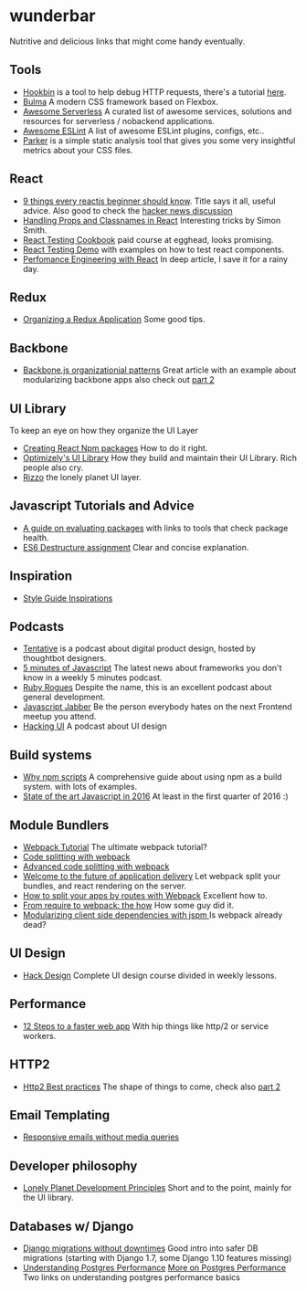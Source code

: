 # wunderbar
Nutritive and delicious links that might come handy eventually.  

## Tools  
* [Hookbin](https://hookbin.com/) is a tool to help debug HTTP requests, there's a tutorial [here](https://css-tricks.com/hookbin-capture-inspect-http-requests/).
* [Bulma](http://bulma.io/) A modern CSS framework based on Flexbox.  
* [Awesome Serverless](https://github.com/anaibol/awesome-serverless) A curated list of awesome services, solutions and resources for serverless / nobackend applications.  
* [Awesome ESLint](https://github.com/dustinspecker/awesome-eslint) A list of awesome ESLint plugins, configs, etc..  
* [Parker](http://csswizardry.com/2016/06/improving-your-css-with-parker/) is a simple static analysis tool that gives you some very insightful metrics about your CSS files.  

## React
* [9 things every reactjs beginner should know](https://camjackson.net/post/9-things-every-reactjs-beginner-should-know). Title says it all, useful advice. Also good to check the [hacker news discussion](https://news.ycombinator.com/item?id=10962784)    
* [Handling Props and Classnames in React](http://simonsmith.io/handling-props-and-classnames-in-react/) Interesting tricks by Simon Smith.  
* [React Testing Cookbook](https://egghead.io/series/react-testing-cookbook) paid course at egghead, looks promising.  
* [React Testing Demo](https://github.com/ruanyf/react-testing-demo) with examples on how to test react components.  
* [Perfomance Engineering with React](http://benchling.engineering/performance-engineering-with-react/) In deep article, I save it for a rainy day.  

## Redux  
* [Organizing a Redux Application](http://jaysoo.ca/2016/02/28/organizing-redux-application/) Some good tips.  

## Backbone  
* [Backbone.js organizationial patterns](https://www.foraker.com/blog/backbone-js-organizational-patterns) Great article with an example about modularizing backbone apps also check out [part 2](https://www.foraker.com/blog/backbone-js-organizational-patterns-part-ii)   


## UI Library  
To keep an eye on how they organize the UI Layer
* [Creating React Npm packages](http://julian.io/creating-react-npm-packages-with-es2015/) How to do it right.  
* [Optimizely's UI Library](https://css-tricks.com/optimizelys-ui-library-oui-2-of-2/) How they build and maintain their UI Library. Rich people also cry.  
* [Rizzo](https://github.com/lonelyplanet/rizzo) the lonely planet UI layer.


## Javascript Tutorials and Advice    
* [A guide on evaluating
  packages](http://bytearcher.com/articles/evaluating-packages-1-check-community/)
with links to tools that check package health.  
* [ES6 Destructure assignment](http://krasimirtsonev.com/blog/article/constructive-destructuring-es6-assignment) Clear and concise explanation.  

## Inspiration  
* [Style Guide Inspirations](https://medium.com/muzli-design-inspiration/style-guide-inspirations-dfb77c4bb13b#.67nvwq6em)  

## Podcasts  
* [Tentative](http://tentative.fm/) is a podcast about digital product design, hosted by thoughtbot designers.  
* [5 minutes of Javascript](https://fivejs.codeschool.com/) The latest news about frameworks you don't know in a weekly 5 minutes podcast.  
* [Ruby Rogues](https://devchat.tv/ruby-rogues/) Despite the name, this is an excellent podcast about general development.  
* [Javascript Jabber](https://devchat.tv/js-jabber/) Be the person everybody hates on the next Frontend meetup you attend.  
* [Hacking UI](https://hackingui.com/) A podcast about UI design

## Build systems
* [Why npm scripts](https://css-tricks.com/why-npm-scripts/) A comprehensive guide about using npm as a build system. with lots of examples.
* [State of the art Javascript in 2016](https://medium.com/javascript-and-opinions/state-of-the-art-javascript-in-2016-ab67fc68eb0b#.aojzn2qwt) At least in the first quarter of 2016 :)  

## Module Bundlers
* [Webpack Tutorial](https://github.com/AriaFallah/WebpackTutorial) The ultimate webpack tutorial?  
* [Code splitting with webpack](http://jonathancreamer.com/webpack-code-splitting-with-es6-and-babel-6/)
* [Advanced code splitting with webpack](http://jonathancreamer.com/advanced-webpack-part-2-code-splitting/)
* [Welcome to the future of application delivery](https://medium.com/@ryanflorence/welcome-to-future-of-web-application-delivery-9750b7564d9f#.udeq8q7jo) Let webpack split your bundles, and react rendering on the server.  
* [How to split your apps by routes with Webpack](https://medium.com/@somebody32/how-to-split-your-apps-by-routes-with-webpack-36b7a8a6231#.h0je6uawf) Excellent how to.  
* [From require to webpack: the how](https://gist.github.com/xjamundx/b1c800e9282e16a6a18e) How some guy did it.
* [Modularizing client side dependencies with jspm ](http://blog.scottlogic.com/2016/03/03/modularizing-client-side-dependencies-with-jspm.html) Is webpack already dead?

## UI Design  
* [Hack Design](https://hackdesign.org/) Complete UI design course divided in weekly lessons.  

## Performance  
* [12 Steps to a faster web app](https://auth0.com/blog/2016/02/22/12-steps-to-a-faster-web-app/) With hip things like http/2 or service workers.  

## HTTP2  
* [Http2 Best practices](https://blog.newrelic.com/2016/02/09/http2-best-practices-web-performance/) The shape of things to come, check also [part 2](https://blog.newrelic.com/2016/02/17/http2-production/)

## Email Templating  
* [Responsive emails without media queries](https://medium.freecodecamp.com/the-fab-four-technique-to-create-responsive-emails-without-media-queries-baf11fdfa848#.1nzrzt15x)

## Developer philosophy  
* [Lonely Planet Development Principles](http://rizzo.lonelyplanet.com/documentation/general/development-principles) Short and to the point, mainly for the UI library. 

## Databases w/ Django
* [Django migrations without downtimes](http://pankrat.github.io/2015/django-migrations-without-downtimes/) Good intro into safer DB migrations (starting with Django 1.7, some Django 1.10 features missing)
* [Understanding Postgres Performance](http://www.craigkerstiens.com/2012/10/01/understanding-postgres-performance/) [More on Postgres Performance](http://www.craigkerstiens.com/2013/01/10/more-on-postgres-performance/) Two links on understanding postgres performance basics
